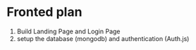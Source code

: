 # Fronted plan
1. Build Landing Page and Login Page
2. setup the database (mongodb) and authentication (Auth.js)